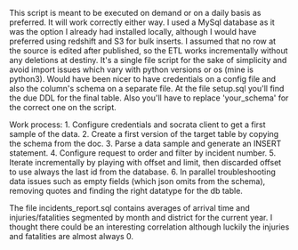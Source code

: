 
This script is meant to be executed on demand or on a daily basis as preferred. It will work correctly either way.
I used a MySql database as it was the option I already had installed locally, although I would have preferred using redshift and S3 for bulk inserts.
I assumed that no row at the source is edited after published, so the ETL works incrementally without any deletions at destiny.
It's a single file script for the sake of simplicity and avoid import issues which vary with python versions or os (mine is python3).
Would have been nicer to have credentials on a config file and also the column's schema on a separate file.
At the file setup.sql you'll find the due DDL for the final table.
Also you'll have to replace 'your_schema' for the correct one on the script.

Work process:
    1. Configure credentials and socrata client to get a first sample of the data.
    2. Create a first version of the target table by copying the schema from the doc.
    3. Parse a data sample and generate an INSERT statement.
    4. Configure request to order and filter by incident number.
    5. Iterate incrementally by playing with offset and limit, then discarded offset to use always the last id from the database.
    6. In parallel troubleshooting data issues such as empty fields (which json omits from the schema), removing quotes and finding the right datatype for the db table. 

The file incidents_report.sql contains averages of arrival time and injuries/fatalities segmented by month and district for the current year.
I thought there could be an interesting correlation although luckily the injuries and fatalities are almost always 0.
